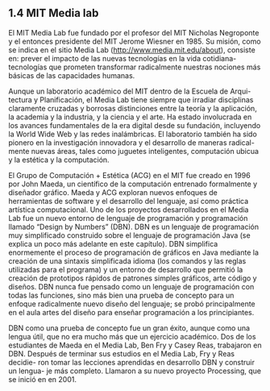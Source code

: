 ## 1.4 MIT Media lab

El MIT Media Lab fue fundado por el profesor del MIT Nicholas Negroponte y el entonces presidente del MIT Jerome Wiesner en 1985. Su misión, como se indica en el sitio Media Lab (http://www.media.mit.edu/about), consiste en: prever el impacto de las nuevas tecnologías en la vida cotidiana-tecnologías que prometen transformar radicalmente nuestras nociones más básicas de las capacidades humanas.

Aunque un laboratorio académico del MIT dentro de la Escuela de Arqui- tectura y Planificación, el Media Lab tiene siempre que irradiar disciplinas claramente cruzadas y borrosas distinciones entre la teoría y la aplicación, la academia y la industria, y la ciencia y el arte. Ha estado involucrada en los avances fundamentales de la era digital desde su fundación, incluyendo la World Wide Web y las redes inalámbricas. El laboratorio también ha sido pionero en la investigación innovadora y el desarrollo de maneras radical- mente nuevas áreas, tales como juguetes inteligentes, computación ubicua y la estética y la computación.
 
El Grupo de Computación + Estética (ACG) en el MIT fue creado en 1996 por John Maeda, un científico de la computación entrenado formalmente y diseñador gráfico. Maeda y ACG exploran nuevos enfoques de herramientas de software y el desarrollo del lenguaje, así como práctica artística computacional. Uno de los proyectos desarrollados en el Media Lab fue un nuevo entorno de lenguaje de programación y programación llamado “Design by Numbers” (DBN). DBN es un lenguaje de programación muy simplificado construido sobre el lenguaje de programación Java (se explica un poco más adelante en este capítulo). DBN simplifica enormemente el proceso de programación de gráficos en Java mediante la creación de una sintaxis simplificada idioma (los comandos y las reglas utilizadas para el programa) y un entorno de desarrollo que permitió la creación de prototipos rápidos de patrones simples gráficos, arte código y diseños. DBN nunca fue pensado como un lenguaje de programación con todas las funciones, sino más bien una prueba de concepto para un enfoque radicalmente nuevo diseño del lenguaje; se probó principalmente en el aula artes del diseño para enseñar programación a los principiantes.

DBN como una prueba de concepto fue un gran éxito, aunque como una lengua útil, que no era mucho más que un ejercicio académico. Dos de los estudiantes de Maeda en el Media Lab, Ben Fry y Casey Reas, trabajaron en DBN. Después de terminar sus estudios en el Media Lab, Fry y Reas decidie- ron tomar las lecciones aprendidas en desarrollo DBN y construir un lengua- je más completo. Llamaron a su nuevo proyecto Processing, que se inició en en 2001.